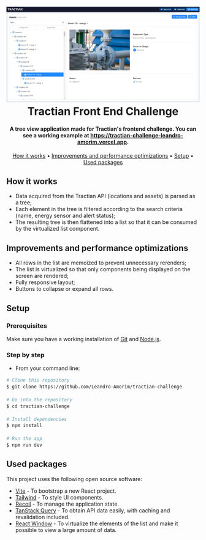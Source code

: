 
<h1 align="center">
  <br>
  <a href="https://tractian-challenge-leandro-amorim.vercel.app/"><img src="https://raw.githubusercontent.com/Leandro-Amorim/tractian-challenge/main/images/screenshot.jpg" alt="Screenshot"></a>
  <br>
  Tractian Front End Challenge
  <br>
</h1>

<h4 align="center">A tree view application made for Tractian's frontend challenge. You can see a working example at <a href="https://tractian-challenge-leandro-amorim.vercel.app/" target="_blank">https://tractian-challenge-leandro-amorim.vercel.app</a>.</h4>

<p align="center">
  <a href="#how-it-works">How it works</a> •
<a href="#improvements-and-performance-optimizations">Improvements and performance optimizations</a> •
  <a href="#setup">Setup</a> •
  <a href="#used-packages">Used packages</a>
</p>

## How it works

* Data acquired from the Tractian API (locations and assets) is parsed as a tree;
* Each element in the tree is filtered according to the search criteria (name, energy sensor and alert status);
* The resulting tree is then flattened into a list so that it can be consumed by the virtualized list component.

## Improvements and performance optimizations

* All rows in the list are memoized to prevent unnecessary rerenders;
* The list is virtualized so that only components being displayed on the screen are rendered;
* Fully responsive layout;
* Buttons to collapse or expand all rows.

## Setup

### Prerequisites

Make sure you have a working installation of [Git](https://git-scm.com) and [Node.js](https://nodejs.org/en/download/).

### Step by step

* From your command line:

```bash
# Clone this repository
$ git clone https://github.com/Leandro-Amorim/tractian-challenge

# Go into the repository
$ cd tractian-challenge

# Install dependencies
$ npm install

# Run the app
$ npm run dev
```

## Used packages

This project uses the following open source software:

- [Vite](https://vitejs.dev/) - To bootstrap a new React project.
- [Tailwind](https://tailwindcss.com/) - To style UI components.
- [Recoil](https://recoiljs.org/) - To manage the application state.
- [TanStack Query](https://tanstack.com/query) - To obtain API data easily, with caching and revalidation included.
- [React Window](https://github.com/bvaughn/react-window) - To virtualize the elements of the list and make it possible to view a large amount of data.